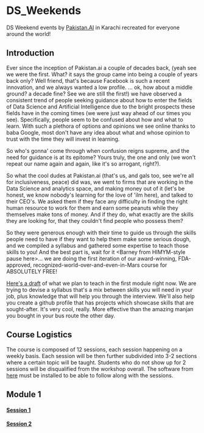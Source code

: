 # DS_Weekends
DS Weekend events by [Pakistan.AI](https://www.facebook.com/groups/1045006612234229/) in Karachi recreated for everyone around the world!

## Introduction
Ever since the inception of Pakistan.ai a couple of decades back, (yeah see we were the first. What? it says the group came into being a couple of years back only? Well friend, that's because Facebook is such a recent innovation, and we always wanted a low profile. ... ok, how about a middle ground? a decade fine? See we are still the first!) we have observed a consistent trend of people seeking guidance about how to enter the fields of Data Science and Artificial Intelligence due to the bright prospects these fields have in the coming times (we were just way ahead of our times you see). Specifically, people seem to be confused about how and what to learn. With such a plethora of options and opinions we see online thanks to baba Google, most don't have any idea about what and whose opinion to trust with the time they will invest in learning. 

So who's gonna' come through when confusion reigns supreme, and the need for guidance is at its epitome? Yours truly, the one and only (we won't repeat our name again and again, like it's so arrogant, right?). 

So what the cool dudes at Pakistan.ai (that's us, and gals too, see we're all for inclusiveness, peace) did was, we went to firms that are working in the Data Science and analytics space, and making money out of it (let's be honest, we know nobody's learning for the love of 'ilm here), and talked to their CEO's. We asked them if they face any difficulty in finding the right human resource to work for them and earn some peanuts while they themselves make tons of money. And if they do, what exactly are the skills they are looking for, that they couldn't find people who possess them? 

So they were generous enough with their time to guide us through the skills people need to have if they want to help them make some serious dough, and we compiled a syllabus and gathered some expertise to teach those skills to you! And the best part is, wait for it \<Barney from HIMYM-style pause here>... we are doing the first iteration of our award-winning, FDA-approved, recognized-world-over-and-even-in-Mars course for ABSOLUTELY FREE!

[Here's a draft](https://github.com/PakistanAI/DS_Weekends/blob/master/Outline_draft.md) of what we plan to teach in the first module right now. We are trying to devise a syllabus that's a mix between skills you will need in your job, plus knowledge that will help you through the interview. We'll also help you create a github profile that has projects which showcase skills that are sought-after. It's very cool, really. More effective than the amazing manjan you bought in your bus route the other day.

## Course Logistics
The course is composed of 12 sessions, each session happening on a weekly basis. Each session will be then further subdivided into 3-2 sections where a certain topic will be taught. Students who do not show up for 2 sessions will be disqualified from the workshop overall. The software from [here](https://github.com/PakistanAI/DS_Weekends/blob/master/Installation.md) must be installed to be able to follow along with the sessions.

## Module 1
#### [Session 1](https://github.com/PakistanAI/DS_Weekends/tree/master/session_1_mod_1)
#### [Session 2](https://github.com/PakistanAI/DS_Weekends/tree/master/session_2_mod_1)

